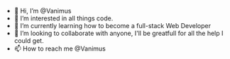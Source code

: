 - 👋 Hi, I’m @Vanimus
- 👀 I’m interested in all things code.
- 🌱 I’m currently learning how to become a full-stack Web Developer
- 💞️ I’m looking to collaborate with anyone, I'll be greatfull for all the help I could get. 
- 📫 How to reach me @Vanimus

<!---
Vanimus/Vanimus is a ✨ special ✨ repository because its `README.md` (this file) appears on your GitHub profile.
You can click the Preview link to take a look at your changes.
--->
